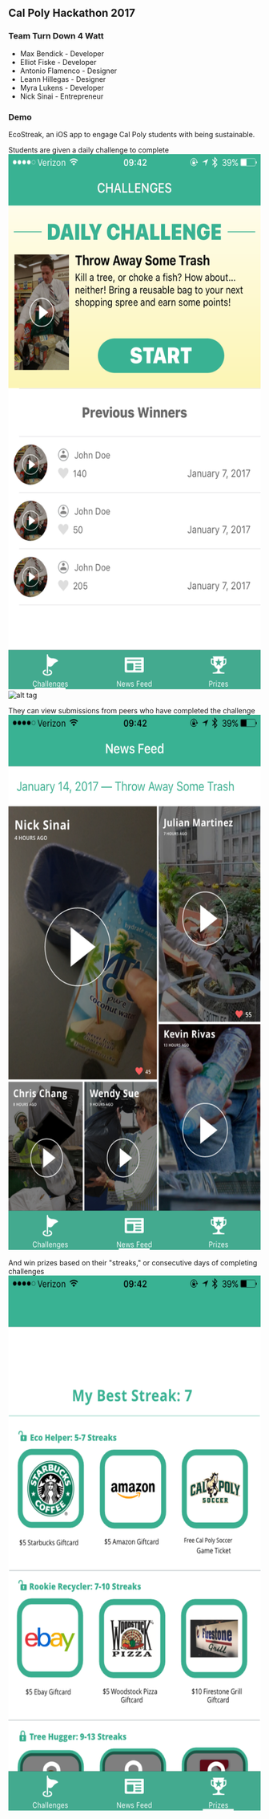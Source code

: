 ## Cal Poly Hackathon 2017
### Team Turn Down 4 Watt

* Max Bendick - Developer
* Elliot Fiske - Developer
* Antonio Flamenco - Designer
* Leann Hillegas - Designer
* Myra Lukens - Developer
* Nick Sinai - Entrepreneur

### Demo
EcoStreak, an iOS app to engage Cal Poly students with being sustainable.

Students are given a daily challenge to complete
<img src="challenges.PNG" width="600px" height="1067px" />
![alt tag](challenge_completed.gif)

They can view submissions from peers who have completed the challenge
<img src="news_feed.PNG" width="600px" height="1067px" />

And win prizes based on their "streaks," or consecutive days of completing challenges
<img src="prizes.PNG" width="600px" height="1067px" />

